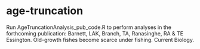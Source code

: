 # age-truncation

Run AgeTruncationAnalysis_pub_code.R to perform analyses in the forthcoming publication:
Barnett, LAK, Branch, TA, Ranasinghe, RA & TE Essington. Old-growth fishes become scarce under fishing. Current Biology.
